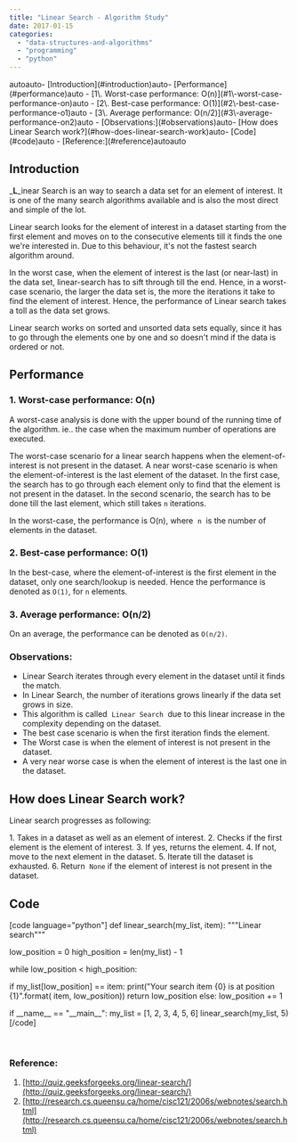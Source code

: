 ```yaml
---
title: "Linear Search - Algorithm Study"
date: 2017-01-15
categories:
  - "data-structures-and-algorithms"
  - "programming"
  - "python"
---
```

<!--more-->
<!-- TOC -->autoauto- [Introduction](#introduction)auto- [Performance](#performance)auto    - [1\. Worst-case performance: O(n)](#1\-worst-case-performance-on)auto    - [2\. Best-case performance: O(1)](#2\-best-case-performance-o1)auto    - [3\. Average performance: O(n/2)](#3\-average-performance-on2)auto    - [Observations:](#observations)auto- [How does Linear Search work?](#how-does-linear-search-work)auto- [Code](#code)auto    - [Reference:](#reference)autoauto<!-- /TOC -->

## Introduction

_**L**_inear Search is an way to search a data set for an element of interest. It is one of the many search algorithms available and is also the most direct and simple of the lot.

Linear search looks for the element of interest in a dataset starting from the first element and moves on to the consecutive elements till it finds the one we're interested in. Due to this behaviour, it's not the fastest search algorithm around.

In the worst case, when the element of interest is the last (or near-last) in the data set, linear-search has to sift through till the end. Hence, in a worst-case scenario, the larger the data set is, the more the iterations it take to find the element of interest. Hence, the performance of Linear search takes a toll as the data set grows.

Linear search works on sorted and unsorted data sets equally, since it has to go through the elements one by one and so doesn't mind if the data is ordered or not.

## Performance

### 1\. Worst-case performance: O(n)

A worst-case analysis is done with the upper bound of the running time of the algorithm. ie.. the case when the maximum number of operations are executed.

The worst-case scenario for a linear search happens when the element-of-interest is not present in the dataset. A near worst-case scenario is when the element-of-interest is the last element of the dataset. In the first case, the search has to go through each element only to find that the element is not present in the dataset. In the second scenario, the search has to be done till the last element, which still takes `n` iterations.

In the worst-case, the performance is O(n), where  `n`  is the number of elements in the dataset.

### 2\. Best-case performance: O(1)

In the best-case, where the element-of-interest is the first element in the dataset, only one search/lookup is needed. Hence the performance is denoted as `O(1)`, for `n` elements.

### 3\. Average performance: O(n/2)

On an average, the performance can be denoted as `O(n/2)`.

### Observations:

- Linear Search iterates through every element in the dataset until it finds the match.
- In Linear Search, the number of iterations grows linearly if the data set grows in size.
- This algorithm is called  `Linear Search`  due to this linear increase in the complexity depending on the dataset.
- The best case scenario is when the first iteration finds the element.
- The Worst case is when the element of interest is not present in the dataset.
- A very near worse case is when the element of interest is the last one in the dataset.

## How does Linear Search work?

Linear search progresses as following:

1\. Takes in a dataset as well as an element of interest. 2. Checks if the first element is the element of interest. 3. If yes, returns the element. 4. If not, move to the next element in the dataset. 5. Iterate till the dataset is exhausted. 6. Return  `None` if the element of interest is not present in the dataset.

## Code

\[code language="python"\] def linear\_search(my\_list, item): """Linear search"""

low\_position = 0 high\_position = len(my\_list) - 1

while low\_position < high\_position:

if my\_list\[low\_position\] == item: print("Your search item {0} is at position {1}".format( item, low\_position)) return low\_position else: low\_position += 1

if \_\_name\_\_ == "\_\_main\_\_": my\_list = \[1, 2, 3, 4, 5, 6\] linear\_search(my\_list, 5) \[/code\]

 

### Reference:

1. [http://quiz.geeksforgeeks.org/linear-search/](http://quiz.geeksforgeeks.org/linear-search/)
2. [http://research.cs.queensu.ca/home/cisc121/2006s/webnotes/search.html](http://research.cs.queensu.ca/home/cisc121/2006s/webnotes/search.html)
